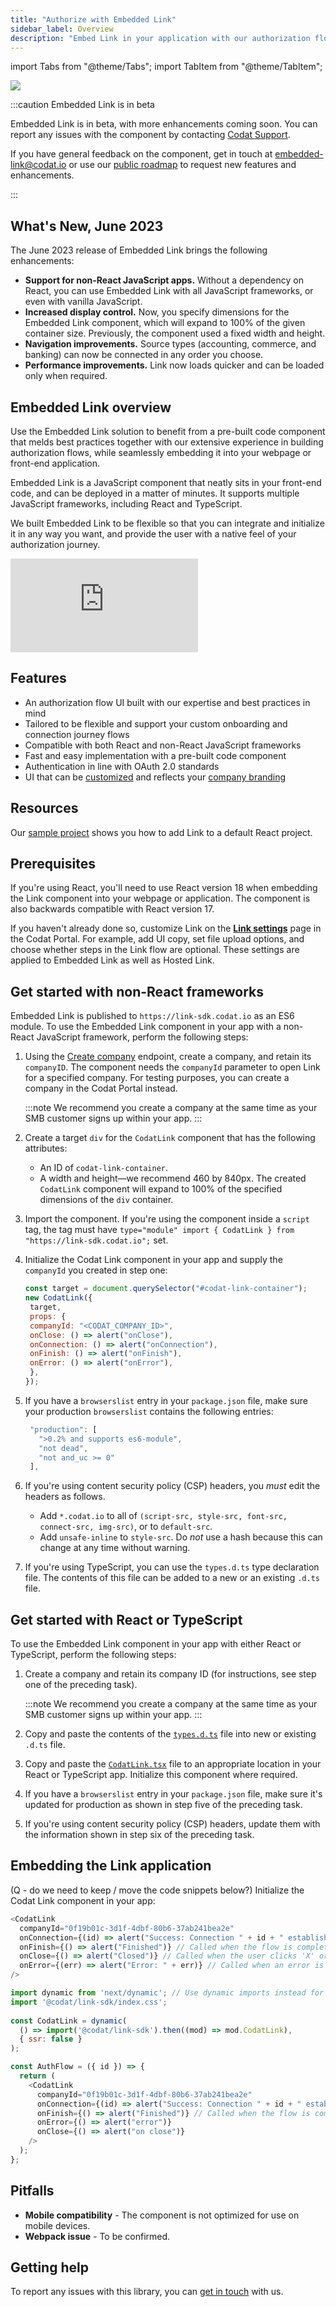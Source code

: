 ```yaml
---
title: "Authorize with Embedded Link"
sidebar_label: Overview
description: "Embed Link in your application with our authorization flow component"
---
```


import Tabs from "@theme/Tabs";
import TabItem from "@theme/TabItem";

<Head>
  <meta property="og:image" content="/img/link/0014-embedded-link-demo.png"/>
</Head>

![](/img/link/0014-embedded-link-demo.png)

:::caution Embedded Link is in beta

Embedded Link is in beta, with more enhancements coming soon. You can report any issues with the component by contacting [Codat Support](mailto:support@codat.io).

If you have general feedback on the component, get in touch at [embedded-link@codat.io](mailto:embedded-link@codat.io) or use our <a href="https://portal.productboard.com/codat/12-public-devex-roadmap/c/485-embed-a-pre-built-auth-flow-in-your-website-or-app" target="_blank">public roadmap</a> to request new features and enhancements.

:::

## What's New, June 2023

The June 2023 release of Embedded Link brings the following enhancements:

* **Support for non-React JavaScript apps.** Without a dependency on React, you can use Embedded Link with all JavaScript frameworks, or even with vanilla JavaScript.
* **Increased display control.** Now, you specify dimensions for the Embedded Link component, which will expand to 100% of the given container size. Previously, the component used a fixed width and height.
* **Navigation improvements.** Source types (accounting, commerce, and banking) can now be connected in any order you choose.
* **Performance improvements.** Link now loads quicker and can be loaded only when required.

## Embedded Link overview

Use the Embedded Link solution to benefit from a pre-built code component that melds best practices together with our extensive experience in building authorization flows, while seamlessly embedding it into your webpage or front-end application.

Embedded Link is a JavaScript component that neatly sits in your front-end code, and can be deployed in a matter of minutes. It supports multiple JavaScript frameworks, including React and TypeScript.

We built Embedded Link to be flexible so that you can integrate and initialize it in any way you want, and provide the user with a native feel of your authorization journey.

<div style={{ position: "relative", paddingBottom: "56.25%", height: 0 }}>
  <iframe
    src="https://www.loom.com/embed/431f05d4542545c58a3b389d822646a7"
    frameborder="0"
    webkitallowfullscreen
    mozallowfullscreen
    allowfullscreen
    style={{
      position: "absolute",
      top: 0,
      left: 0,
      width: "100%",
      height: "100%",
    }}
  ></iframe>
</div>

## Features

* An authorization flow UI built with our expertise and best practices in mind
* Tailored to be flexible and support your custom onboarding and connection journey flows
* Compatible with both React and non-React JavaScript frameworks
* Fast and easy implementation with a pre-built code component
* Authentication in line with OAuth 2.0 standards
* UI that can be [customized](/auth-flow/customize/customize-link) and reflects your [company branding](/auth-flow/customize/branding)

## Resources

Our [sample project](https://github.com/codatio/sample-project-link-sdk) shows you how to add Link to a default React project.

## Prerequisites

If you're using React, you'll need to use React version 18 when embedding the Link component into your webpage or application. The component is also backwards compatible with React version 17.

If you haven't already done so,  customize Link on the <a href="https://app.codat.io/settings/link-settings" target="_blank">**Link settings**</a> page in the Codat Portal. For example, add UI copy, set file upload options, and choose whether steps in the Link flow are optional. These settings are applied to Embedded Link as well as Hosted Link.

## Get started with non-React frameworks

Embedded Link is published to `https://link-sdk.codat.io` as an ES6 module. To use the Embedded Link component in your app with a non-React JavaScript framework, perform the following steps:

1. Using the [Create company](/codat-api#/operations/create-company) endpoint, create a company, and retain its `companyID`. The component needs the `companyId` parameter to open Link for a specified company. For testing purposes, you can create a company in the Codat Portal instead.

   :::note
   We recommend you create a company at the same time as your SMB customer signs up within your app.
   :::
   
1. Create a target `div` for the `CodatLink` component that has the following attributes:
   * An ID of `codat-link-container`.
   * A width and height&mdash;we recommend 460 by 840px.
   The created `CodatLink` component will expand to 100% of the specified dimensions of the `div` container. 
1. Import the component. If you're using the component inside a `script` tag, the tag must have `type="module" import { CodatLink } from "https://link-sdk.codat.io";` set.
1. Initialize the Codat Link component in your app and supply the `companyId` you created in step one:

   ```js Title="Initialize Codat Link component (non-React)"
   const target = document.querySelector("#codat-link-container");
   new CodatLink({
    target,
    props: {
    companyId: "<CODAT_COMPANY_ID>",
    onClose: () => alert("onClose"),
    onConnection: () => alert("onConnection"),
    onFinish: () => alert("onFinish"),
    onError: () => alert("onError"),
    },
   });
   ```
   
1. If you have a `browserslist` entry in your `package.json` file, make sure your production `browserslist` contains the following entries:

   ```js
    "production": [
      ">0.2% and supports es6-module",
      "not dead",
      "not and_uc >= 0"
    ],
   ```
   
1. If you're using content security policy (CSP) headers, you *must* edit the headers as follows.
   * Add `*.codat.io` to all of `(script-src, style-src, font-src, connect-src, img-src)`, or to `default-src`.
   * Add `unsafe-inline` to `style-src`. Do *not* use a hash because this can change at any time without warning.
1. If you're using TypeScript,  you can use the `types.d.ts` type declaration file. The contents of this file can be added to a new or an existing `.d.ts` file.

## Get started with React or TypeScript

To use the Embedded Link component in your app with either React or TypeScript, perform the following steps:

1. Create a company and retain its company ID (for instructions, see step one of the preceding task).

   :::note
   We recommend you create a company at the same time as your SMB customer signs up within your app.
   :::
   
1. Copy and paste the contents of the <a href="https://dev.azure.com/codat/ea17b8fb-0083-4bb3-bcac-8a817722f00a/_apis/wit/attachments/d4cde71f-a328-44b7-a573-ed5ad9adc6bb?fileName=types.d.ts&download=true" target="_blank"> `types.d.ts`</a> file into new or existing `.d.ts` file.
1. Copy and paste the <a href="https://dev.azure.com/codat/ea17b8fb-0083-4bb3-bcac-8a817722f00a/_apis/wit/attachments/11520cd5-799f-4fc2-9497-48d5b509a471?fileName=CodatLink.tsx&download=true" target="_blank">`CodatLink.tsx`</a> file to an appropriate location in your React or TypeScript app. Initialize this component where required.
1. If you have a `browserslist` entry in your `package.json` file, make sure it's updated for production as shown in step five of the preceding task.
1. If you're using content security policy (CSP) headers, update them with the information shown in step six of the preceding task.

## Embedding the Link application

(Q - do we need to keep / move the code snippets below?)
Initialize the Codat Link component in your app:

<Tabs>
<TabItem value="react" label="React">

```js
<CodatLink
  companyId="0f19b01c-3d1f-4dbf-80b6-37ab241bea2e"
  onConnection={(id) => alert("Success: Connection " + id + " established")} // Called each time a connection is established
  onFinish={() => alert("Finished")} // Called when the flow is completed
  onClose={() => alert("Closed")} // Called when the user clicks 'X' or completes the whole flow
  onError={(err) => alert("Error: " + err)} // Called when an error is reached
/>
```

</TabItem>

<TabItem value="next" label="Next.js">

```js
import dynamic from 'next/dynamic'; // Use dynamic imports instead for NextJS
import '@codat/link-sdk/index.css';
  
const CodatLink = dynamic(
  () => import('@codat/link-sdk').then((mod) => mod.CodatLink),
  { ssr: false }
);

const AuthFlow = ({ id }) => {
  return (
    <CodatLink
      companyId="0f19b01c-3d1f-4dbf-80b6-37ab241bea2e"
      onConnection={(id) => alert("Success: Connection " + id + " established")} // Called each time a connection is established
      onFinish={() => alert("Finished")} // Called when the flow is completed
      onError={() => alert("error")}
      onClose={() => alert("on close")}
    />
  );
};
```

</TabItem>
</Tabs>

## Pitfalls

- **Mobile compatibility** - The component is not optimized for use on mobile devices.
- **Webpack issue** -  To be confirmed.

## Getting help

To report any issues with this library, you can [get in touch](mailto:embedded-link@codat.io) with us.
